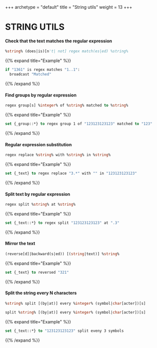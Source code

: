 +++
archetype = "default"
title = "String utils"
weight = 13
+++

# STRING UTILS

#### Check that the text matches the regular expression
```vb
%string% (does|is)[n't| not] regex match(es|ed) %string%
```
{{% expand title="Example" %}}
```vb
if "1361" is regex matches "1..1":
  broadcast "Matched"
```
{{% /expand %}}

#### Find groups by regular expression
```vb
regex group[s] %integer% of %string% matched to %string%
```
{{% expand title="Example" %}}
```vb
set {_group::*} to regex group 1 of "123123123123" matched to "123"
```
{{% /expand %}}

#### Regular expression substitution
```vb
regex replace %string% with %string% in %string%
```
{{% expand title="Example" %}}
```vb
set {_text} to regex replace "3.*" with "" in "123123123123"
```
{{% /expand %}}

#### Split text by regular expression
```vb
regex split %string% at %string%
```
{{% expand title="Example" %}}
```vb
set {_text::*} to regex split "123123123123" at ".3"
```
{{% /expand %}}

#### Mirror the text
```vb
(reverse[d]|backward(s|ed)) [(string|text)] %string%
```
{{% expand title="Example" %}}
```vb
set {_text} to reversed "321"
```
{{% /expand %}}

#### Split the string every N characters
```vb
%string% split [(by|at)] every %integer% (symbol|char[acter])[s]
```
```vb
split %string% [(by|at)] every %integer% (symbol|char[acter])[s]
```
{{% expand title="Example" %}}
```vb
set {_text::*} to "123123123123" split eveny 3 symbols
```
{{% /expand %}}